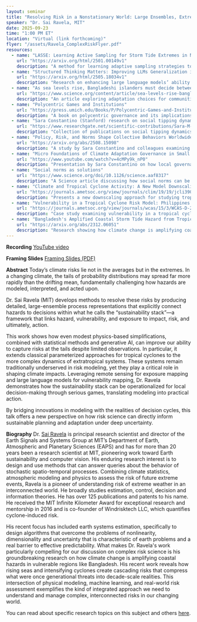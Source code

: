 ```yaml
---
layout: seminar
title: "Resolving Risk in a Nonstationary World: Large Ensembles, Extremes, and Sustainability"
speaker: "Dr. Sai Ravela, MIT"
date: 2025-09-23
time: "1:00 PM ET"
location: "Virtual (link forthcoming)"
flyer: "/assets/Ravela_ComplexRiskFlyer.pdf"
resources:
  - name: "LASSE: Learning Active Sampling for Storm Tide Extremes in Non-Stationary Climate Regimes"
    url: "https://arxiv.org/html/2501.00149v1"
    description: "A method for learning adaptive sampling strategies to better characterize storm tide extremes in changing climate regimes."
  - name: "Structured Thinking Matters: Improving LLMs Generalization in Causal Inference Tasks"
    url: "https://arxiv.org/html/2505.18034v1"
    description: "Research on enhancing large language models’ ability to generalize in causal inference through structured approaches."
  - name: "As sea levels rise, Bangladeshi islanders must decide between keeping the water out—or letting it in"
    url: "https://www.science.org/content/article/sea-levels-rise-bangladeshi-islanders-must-decide-between-keeping-water-out-or-letting"
    description: "An article exploring adaptation choices for communities in Bangladesh as sea levels rise."
  - name: "Polycentric Games and Institutions"
    url: "https://press.umich.edu/Books/P/Polycentric-Games-and-Institutions2"
    description: "A book on polycentric governance and its implications for managing shared resources and institutions."
  - name: "Sara Constantino (Stanford) research on social tipping dynamics"
    url: "https://www.researchgate.net/scientific-contributions/Sara-M-Constantino-2195947376/publications/2#articles"
    description: "Collection of publications on social tipping dynamics and collective behavior."
  - name: "Policy, Risk, and Norms Shape Collective Behaviors Worldwide"
    url: "https://arxiv.org/abs/2508.15098"
    description: "A study by Sara Constantino and colleagues examining how policies, risks, and norms influence collective action globally."
  - name: "Micro Foundations of Climate Adaptation Governance in Small Island Developing States"
    url: "https://www.youtube.com/watch?v=4cMPy9k_nP0"
    description: "Presentation by Sara Constantino on how local governance and social dynamics influence climate adaptation in small island states."
  - name: "Social norms as solutions"
    url: "https://www.science.org/doi/10.1126/science.aaf8317"
    description: "A Science article discussing how social norms can be leveraged as mechanisms for solving collective challenges."
  - name: "Climate and Tropical Cyclone Activity: A New Model Downscaling Approach"
    url: "https://journals.ametsoc.org/view/journals/clim/19/19/jcli3908.1.xml"
    description: "Presents a new downscaling approach for studying tropical cyclone activity in the context of climate change."
  - name: "Vulnerability in a Tropical Cyclone Risk Model: Philippines Case Study"
    url: "https://journals.ametsoc.org/view/journals/wcas/15/3/WCAS-D-22-0049.1.xml"
    description: "Case study examining vulnerability in a tropical cyclone risk model applied to the Philippines."
  - name: "Bangladesh's Amplified Coastal Storm Tide Hazard from Tropical Cyclones and Rising Sea Levels in a Warming Climate"
    url: "https://arxiv.org/abs/2312.06051"
    description: "Research showing how climate change is amplifying coastal storm tide hazards in Bangladesh."
---
```


**Recording**
[YouTube video](https://youtu.be/KkR_uG_zrMQ)

**Framing Slides**
[Framing Slides (PDF)](/assets/McGranaghan_FramingAndRavelaIntro_Sept23_2025.pdf)


**Abstract**
Today’s climate risks lie not in the averages but in the extremes. In a changing climate, the tails of probability distributions may spread far more rapidly than the drifting mean, fundamentally challenging how hazards are modeled, interpreted, and acted upon.

Dr. Sai Ravela (MIT) develops methods to resolve these risks by producing detailed, large-ensemble process representations that explicitly connect hazards to decisions within what he calls the “sustainability stack”—a framework that links hazard, vulnerability, and exposure to impact, risk, and ultimately, action.

This work shows how even modest physics-based simplifications, combined with statistical methods and generative AI, can improve our ability to capture risks at the tails despite limited observations. In particular, it extends classical parameterized approaches for tropical cyclones to the more complex dynamics of extratropical systems. These systems remain traditionally underserved in risk modeling, yet they play a critical role in shaping climate impacts. Leveraging remote sensing for exposure mapping and large language models for vulnerability mapping, Dr. Ravela demonstrates how the sustainability stack can be operationalized for local decision-making through serious games, translating modeling into practical action.

By bridging innovations in modeling with the realities of decision cycles, this talk offers a new perspective on how risk science can directly inform sustainable planning and adaptation under deep uncertainty.

**Biography**
Dr. [Sai Ravela]([url](https://essg.mit.edu/)) is principal research scientist and director of the Earth Signals and Systems Group at MIT’s Department of Earth, Atmospheric and Planetary Sciences (EAPS) and has for more than 20 years been a research scientist at MIT, pioneering work toward Earth sustainability and computer vision. His enduring research interest is to design and use methods that can answer queries about the behavior of stochastic spatio-temporal processes. Combining climate statistics, atmospheric modeling and physics to assess the risk of future extreme events, Ravela is a pioneer of understanding risk of extreme weather in an interconnected world. He broadly studies estimation, control, decision and information theories. He has over 125 publications and patents to his name. He received the MIT Infinite Kilometer Award for exceptional research and mentorship in 2016 and is co-founder of Windrisktech LLC, which quantifies cyclone-induced risk.

His recent focus has included earth systems estimation, specifically to design algorithms that overcome the problems of nonlinearity, dimensionality and uncertainty that is characteristic of earth problems and a real barrier to effective predictability. What makes Dr. Ravela's work particularly compelling for our discussion on complex risk science is his groundbreaking research on how climate change is amplifying coastal hazards in vulnerable regions like Bangladesh. His recent work reveals how rising seas and intensifying cyclones create cascading risks that compress what were once generational threats into decade-scale realities. This intersection of physical modeling, machine learning, and real-world risk assessment exemplifies the kind of integrated approach we need to understand and manage complex, interconnected risks in our changing world.

You can read about specific research topics on this subject and others [here](http://web.mit.edu/ravela/web/research.htm). 


